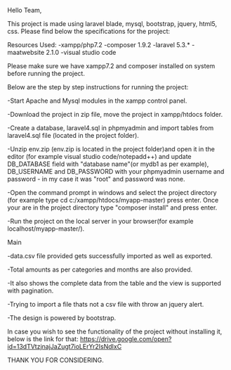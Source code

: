 Hello Team,

This project is made using laravel blade, mysql, bootstrap, jquery, html5, css. Please find below the specifications for the project:

Resources Used:
-xampp/php7.2
-composer 1.9.2
-laravel 5.3.*
-maatwebsite 2.1.0
-visual studio code

Please make sure we have xampp7.2 and composer installed on system before running the project.

Below are the step by step instructions for running the project:

-Start Apache and Mysql modules in the xampp control panel.

-Download the project in zip file, move the project in xampp/htdocs folder.

-Create a database, laravel4.sql in phpmyadmin and import tables from laravel4.sql file (located in the project folder).

-Unzip env.zip (env.zip is located in the project folder)and open it in the editor (for example visual studio code/notepadd++) and update DB_DATABASE field with "database name"(or mydb1 as per example), DB_USERNAME and DB_PASSWORD with your phpmyadmin username and password - in my case it was "root" and password was none.

-Open the command prompt in windows and select the project directory (for example type cd c:/xampp/htdocs/myapp-master) press enter. Once your are in the project directory type "composer install" and press enter.

-Run the project on the local server in your browser(for example localhost/myapp-master/).


Main

-data.csv file provided gets successfully imported as well as exported.

-Total amounts as per categories and months are also provided.

-It also shows the complete data from the table and the view is supported with pagination.

-Trying to import a file thats not a csv file with throw an jquery alert.

-The design is powered by bootstrap.


In case you wish to see the functionality of the project without installing it, below is the link for that:
https://drive.google.com/open?id=13dTVtzjnajJaZugt7ioLErYr2IsNdIxC

THANK YOU FOR CONSIDERING.
